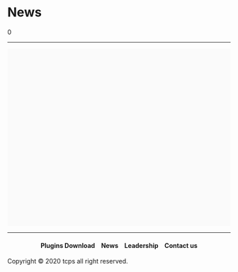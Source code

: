 <style>
h1 {text-align: center;}
h2 {text-align: left;}
h4 {text-align: center;}
h3 {text-align: left;}
p {text-align: center;}
a:link { text-decoration: none;}
a:active { text-decoration: none}
a:hover { text-decoration: none;}
a:visited { text-decoration: none;}
</style>
<style type="text/css">
  #left{
        text-align:left;
  }
  #right{
        text-align:right;
  }
  #title{
        font-size:20px;
        text-align:left;
        font-weight:bold;
  }
  #des{
        font-size:12.5px;
        text-align:left;
  }
  .block{
         display: inline-block
  .blank{
         display: inline-block;
         width: 20px;
         height: 20px;
</style>
<h1><div id="left">News</div></h1>
0
<hr>
<div>
  <a href="01/">
    <div  style="width: 100%; height: 400px; background-color: #fafafa">
    </div>
  </a>
</div>
<div class="blank"></div>
<hr>
<h4><a href="/plugins/download">Plugins Download</a>&emsp;<a href="/news">News</a>&emsp;<a href="/leadership">Leadership</a>&emsp;<a href="/contact">Contact us</a></h4>
Copyright © 2020 tcps all right reserved.
